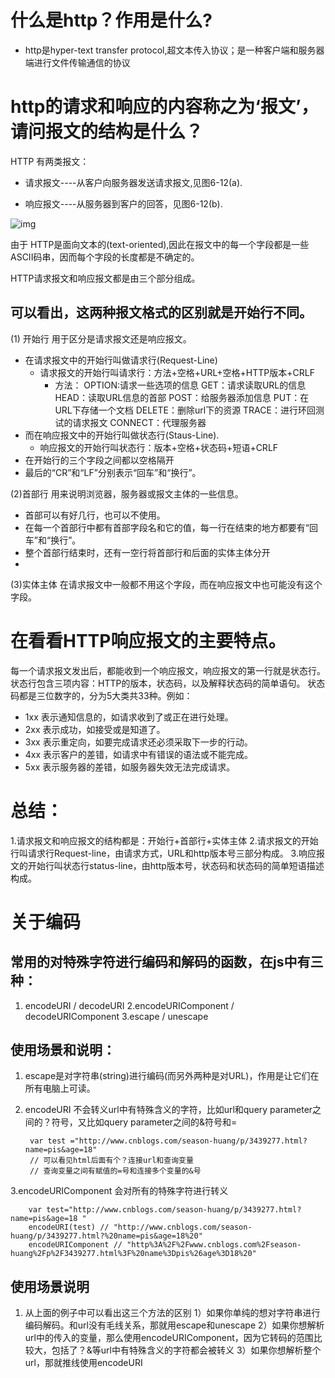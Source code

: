 # 什么是http？作用是什么?
- http是hyper-text transfer protocol,超文本传入协议；是一种客户端和服务器端进行文件传输通信的协议

# http的请求和响应的内容称之为‘报文’，请问报文的结构是什么？
HTTP 有两类报文：

- 请求报文----从客户向服务器发送请求报文,见图6-12(a).

- 响应报文----从服务器到客户的回答，见图6-12(b).


![img](../img/http.PNG)


由于 HTTP是面向文本的(text-oriented),因此在报文中的每一个字段都是一些ASCII码串，因而每个字段的长度都是不确定的。


HTTP请求报文和响应报文都是由三个部分组成。
## 可以看出，这两种报文格式的区别就是<b>开始行</b>不同。
(1) 开始行 用于区分是请求报文还是响应报文。

- 在请求报文中的开始行叫做请求行(Request-Line)
	- 请求报文的开始行叫请求行：方法+空格+URL+空格+HTTP版本+CRLF
		- 方法：
			OPTION:请求一些选项的信息
			GET：请求读取URL的信息
			HEAD：读取URL信息的首部
			POST：给服务器添加信息
			PUT：在URL下存储一个文档
			DELETE：删除url下的资源
			TRACE：进行环回测试的请求报文
			CONNECT：代理服务器
- 而在响应报文中的开始行叫做状态行(Staus-Line).
	- 响应报文的开始行叫状态行：版本+空格+状态码+短语+CRLF
- 在开始行的三个字段之间都以空格隔开
- 最后的“CR”和“LF”分别表示“回车”和“换行”。

(2)首部行 用来说明浏览器，服务器或报文主体的一些信息。

- 首部可以有好几行，也可以不使用。
- 在每一个首部行中都有首部字段名和它的值，每一行在结束的地方都要有“回车”和“换行”。
- 整个首部行结束时，还有一空行将首部行和后面的实体主体分开
- 
(3)实体主体 在请求报文中一般都不用这个字段，而在响应报文中也可能没有这个字段。

# 在看看HTTP响应报文的主要特点。
每一个请求报文发出后，都能收到一个响应报文，响应报文的第一行就是状态行。
状态行包含三项内容：HTTP的版本，状态码，以及解释状态码的简单语句。
状态码都是三位数字的，分为5大类共33种。例如：

- 1xx 表示通知信息的，如请求收到了或正在进行处理。
- 2xx 表示成功，如接受或是知道了。
- 3xx 表示重定向，如要完成请求还必须采取下一步的行动。
- 4xx 表示客户的差错，如请求中有错误的语法或不能完成。
- 5xx 表示服务器的差错，如服务器失效无法完成请求。

# 总结：
1.请求报文和响应报文的结构都是：开始行+首部行+实体主体
2.请求报文的开始行叫请求行Request-line，由请求方式，URL和http版本号三部分构成。
3.响应报文的开始行叫状态行status-line，由http版本号，状态码和状态码的简单短语描述构成。

# 关于编码
## 常用的对特殊字符进行编码和解码的函数，在js中有三种：
1. encodeURI / decodeURI
2.encodeURIComponent / decodeURIComponent
3.escape / unescape

## 使用场景和说明：
1. escape是对字符串(string)进行编码(而另外两种是对URL)，作用是让它们在所有电脑上可读。
2. encodeURI 不会转义url中有特殊含义的字符，比如url和query parameter之间的？符号，又比如query parameter之间的&符号和=

		var test ="http://www.cnblogs.com/season-huang/p/3439277.html?name=pis&age=18"
		// 可以看见html后面有个？连接url和查询变量
		// 查询变量之间有赋值的=号和连接多个变量的&号
3.encodeURIComponent 会对所有的特殊字符进行转义
		
		var test="http://www.cnblogs.com/season-huang/p/3439277.html? name=pis&age=18 "
		encodeURI(test) // "http://www.cnblogs.com/season-huang/p/3439277.html?%20name=pis&age=18%20"
		encodeURIComponent // "http%3A%2F%2Fwww.cnblogs.com%2Fseason-huang%2Fp%2F3439277.html%3F%20name%3Dpis%26age%3D18%20"

## 使用场景说明
1. 从上面的例子中可以看出这三个方法的区别
1）如果你单纯的想对字符串进行编码解码。和url没有毛线关系，那就用escape和unescape
2）如果你想解析url中的传入的变量，那么使用encodeURIComponent，因为它转码的范围比较大，包括了？&等url中有特殊含义的字符都会被转义
3）如果你想解析整个url，那就推线使用encodeURI
